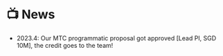 # 📺 News
- 2023.4: Our MTC programmatic proposal got approved [Lead PI, SGD 10M], the credit goes to the team! 

